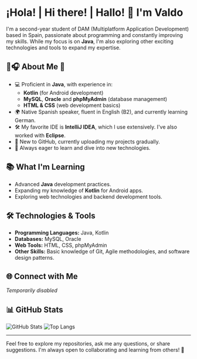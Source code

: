 # ¡Hola! | Hi there! | Hallo! 👋 I'm Valdo

I'm a second-year student of DAM (Multiplatform Application Development) based in Spain, passionate about programming and constantly improving my skills.
While my focus is on **Java**, I'm also exploring other exciting technologies and tools to expand my expertise.

## 👾🎧 About Me 👀
- 💻 Proficient in **Java**, with experience in:
  - **Kotlin** (for Android development)
  - **MySQL**, **Oracle** and **phpMyAdmin** (database management)
  - **HTML & CSS** (web development basics)
- 🌍 Native Spanish speaker, fluent in English (B2), and currently learning German.
- 🛠️ My favorite IDE is **IntelliJ IDEA**, which I use extensively. I've also worked with **Eclipse**.
- 🌱 New to GitHub, currently uploading my projects gradually.
- 🌟 Always eager to learn and dive into new technologies.

## 📚 What I'm Learning
- Advanced **Java** development practices.
- Expanding my knowledge of **Kotlin** for Android apps.
- Exploring web technologies and backend development tools.

## 🛠️ Technologies & Tools
- **Programming Languages:** Java, Kotlin
- **Databases:** MySQL, Oracle
- **Web Tools:** HTML, CSS, phpMyAdmin
- **Other Skills:** Basic knowledge of Git, Agile methodologies, and software design patterns.

## 🌐 Connect with Me
*Temporarily disabled*

## 📊 GitHub Stats
![GitHub Stats](https://github-readme-stats.vercel.app/api?username=yourusername&show_icons=true&theme=tokyonight)
![Top Langs](https://github-readme-stats.vercel.app/api/top-langs/?username=yourusername&layout=compact&theme=tokyonight)

---

Feel free to explore my repositories, ask me any questions, or share suggestions. I'm always open to collaborating and learning from others! 🤝
